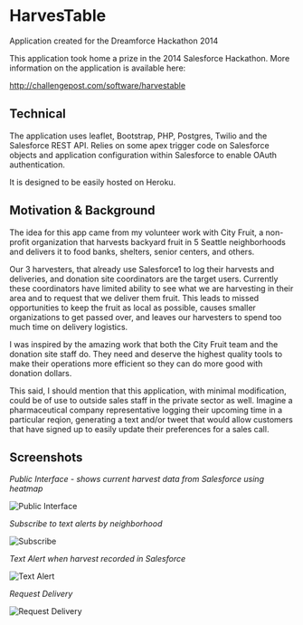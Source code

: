 # HarvesTable
Application created for the Dreamforce Hackathon 2014

This application took home a prize in the 2014 Salesforce Hackathon.  More information on the application is available here:

http://challengepost.com/software/harvestable

## Technical

The application uses leaflet, Bootstrap, PHP, Postgres, Twilio and the Salesforce REST API.  Relies on some apex trigger code on Salesforce objects and application configuration within Salesforce to enable OAuth authentication.  

It is designed to be easily hosted on Heroku.

## Motivation & Background

The idea for this app came from my volunteer work with City Fruit, a non-profit organization that harvests backyard fruit in 5 Seattle neighborhoods and delivers it to food banks, shelters, senior centers, and others.

Our 3 harvesters, that already use Salesforce1 to log their harvests and deliveries, and donation site coordinators are the target users. Currently these coordinators have limited ability to see what we are harvesting in their area and to request that we deliver them fruit. This leads to missed opportunities to keep the fruit as local as possible, causes smaller organizations to get passed over, and leaves our harvesters to spend too much time on delivery logistics.

I was inspired by the amazing work that both the City Fruit team and the donation site staff do. They need and deserve the highest quality tools to make their operations more efficient so they can do more good with donation dollars.

This said, I should mention that this application, with minimal modification, could be of use to outside sales staff in the private sector as well. Imagine a pharmaceutical company representative logging their upcoming time in a particular reqion, generating a text and/or tweet that would allow customers that have signed up to easily update their preferences for a sales call.

## Screenshots

*Public Interface - shows current harvest data from Salesforce using heatmap*

![Public Interface](https://raw.githubusercontent.com/kaypro4/harvestable/master/images/gallery1.jpg)

*Subscribe to text alerts by neighborhood*

![Subscribe](https://raw.githubusercontent.com/kaypro4/harvestable/master/images/gallery2.jpg)

*Text Alert when harvest recorded in Salesforce*

![Text Alert](https://raw.githubusercontent.com/kaypro4/harvestable/master/images/gallery3.jpg)

*Request Delivery*

![Request Delivery](https://raw.githubusercontent.com/kaypro4/harvestable/master/images/gallery4.jpg)

